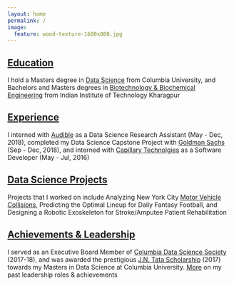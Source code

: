 ```yaml
---
layout: home
permalink: /
image:
  feature: wood-texture-1600x800.jpg
---
```


<div class="tiles">

<div class="tile">
  <h2 class="post-title"><a href="/education/">Education</a></h2>
  <p class="post-excerpt">I hold a Masters degree in <a href="/education/#columbia-university">Data Science</a> from Columbia University, and Bachelors and Masters degrees in <a href="/education/#indian-institute-of-technology-kharagpur">Biotechnology & Biochemical Engineering</a> from Indian Institute of Technology Kharagpur</p>
</div><!-- /.tile -->

<div class="tile">
  <h2 class="post-title"><a href="/experience/">Experience</a></h2>
  <p class="post-excerpt">I interned with <a href="https://www.audible.com/">Audible</a> as a Data Science Research Assistant (May - Dec, 2018), completed my Data Science Capstone Project with <a href="https://www.goldmansachs.com/">Goldman Sachs</a> (Sep - Dec, 2018), and interned with <a href="https://www.capillarytech.com/">Capillary Technolgies</a> as a Software Developer (May - Jul, 2016)</p>
</div><!-- /.tile -->

<div class="tile">
  <h2 class="post-title"><a href="/data_science_projects/">Data Science Projects</a></h2>
  <p class="post-excerpt">Projects that I worked on include Analyzing New York City <a href="https://github.com/harsheelsoin/nyc-accidents-analysis">Motor Vehicle Collisions</a>, Predicting the Optimal Lineup for Daily Fantasy Football, and Designing a Robotic Exoskeleton for Stroke/Amputee Patient Rehabilitation</p>
</div><!-- /.tile -->

<div class="tile">
  <h2 class="post-title"><a href="/achievements/">Achievements & Leadership</a></h2>
  <p class="post-excerpt">I served as an Executive Board Member of <a href="https://cdssatcu.com/">Columbia Data Science Society</a> (2017-18), and was awarded the prestigious <a href="http://www.jntataendowment.org/">J.N. Tata Scholarship</a> (2017) towards my Masters in Data Science at Columbia University. <a href="/achievements/">More</a> on my past leadership roles & achievements</p>
</div><!-- /.tile -->

</div><!-- /.tiles -->